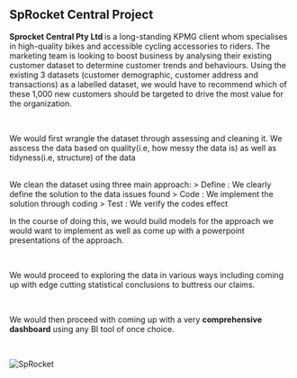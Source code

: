 ## SpRocket Central Project

<p style=text-align:'justify'> <strong>Sprocket Central Pty Ltd </strong> is a long-standing KPMG client whom specialises in high-quality bikes and accessible cycling accessories to riders. The marketing team is looking to boost business by analysing their existing customer dataset to determine customer trends and behaviours. Using the existing 3 datasets (customer demographic, customer address and transactions) as a labelled dataset, we would have to recommend <bold> which of these 1,000 new customers should be targeted</bold> to drive the most value for the organization. </p> </br>
<p> We would first wrangle the dataset through assessing and cleaning it. We asscess the data based on quality(i.e, how messy the data is) as well as tidyness(i.e, structure) of the data </p></br>
We clean the dataset using three main approach:
> <bold>Define : </bold> We clearly define the solution to the data issues found
> <bold>Code : </bold> We implement the solution through coding
> <bold>Test : </bold> We verify the codes effect
<p>In the course of doing this, we would build models for the approach we would want to implement as well as come up with a powerpoint presentations of the approach.</p></br>
<p> We would proceed to exploring the data in various ways including coming up with <bold> edge cutting statistical conclusions </bold> to buttress our claims.</p> </br>
<p> We would then proceed with coming up with a very <strong>comprehensive dashboard</strong> using any BI tool of once choice.</p><br>

![SpRocket](https://img.freepik.com/free-vector/cyclist_1308-86589.jpg?w=2000)